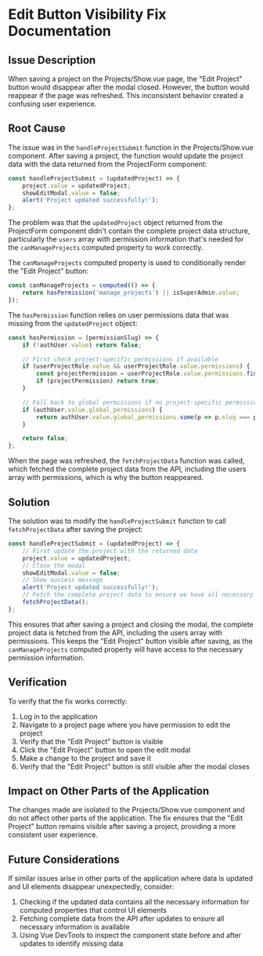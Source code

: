 # Edit Button Visibility Fix Documentation

## Issue Description

When saving a project on the Projects/Show.vue page, the "Edit Project" button would disappear after the modal closed. However, the button would reappear if the page was refreshed. This inconsistent behavior created a confusing user experience.

## Root Cause

The issue was in the `handleProjectSubmit` function in the Projects/Show.vue component. After saving a project, the function would update the project data with the data returned from the ProjectForm component:

```javascript
const handleProjectSubmit = (updatedProject) => {
    project.value = updatedProject;
    showEditModal.value = false;
    alert('Project updated successfully!');
};
```

The problem was that the `updatedProject` object returned from the ProjectForm component didn't contain the complete project data structure, particularly the `users` array with permission information that's needed for the `canManageProjects` computed property to work correctly.

The `canManageProjects` computed property is used to conditionally render the "Edit Project" button:

```javascript
const canManageProjects = computed(() => {
    return hasPermission('manage_projects') || isSuperAdmin.value;
});
```

The `hasPermission` function relies on user permissions data that was missing from the `updatedProject` object:

```javascript
const hasPermission = (permissionSlug) => {
    if (!authUser.value) return false;

    // First check project-specific permissions if available
    if (userProjectRole.value && userProjectRole.value.permissions) {
        const projectPermission = userProjectRole.value.permissions.find(p => p.slug === permissionSlug);
        if (projectPermission) return true;
    }

    // Fall back to global permissions if no project-specific permission found
    if (authUser.value.global_permissions) {
        return authUser.value.global_permissions.some(p => p.slug === permissionSlug);
    }

    return false;
};
```

When the page was refreshed, the `fetchProjectData` function was called, which fetched the complete project data from the API, including the users array with permissions, which is why the button reappeared.

## Solution

The solution was to modify the `handleProjectSubmit` function to call `fetchProjectData` after saving the project:

```javascript
const handleProjectSubmit = (updatedProject) => {
    // First update the project with the returned data
    project.value = updatedProject;
    // Close the modal
    showEditModal.value = false;
    // Show success message
    alert('Project updated successfully!');
    // Fetch the complete project data to ensure we have all necessary information
    fetchProjectData();
};
```

This ensures that after saving a project and closing the modal, the complete project data is fetched from the API, including the users array with permissions. This keeps the "Edit Project" button visible after saving, as the `canManageProjects` computed property will have access to the necessary permission information.

## Verification

To verify that the fix works correctly:

1. Log in to the application
2. Navigate to a project page where you have permission to edit the project
3. Verify that the "Edit Project" button is visible
4. Click the "Edit Project" button to open the edit modal
5. Make a change to the project and save it
6. Verify that the "Edit Project" button is still visible after the modal closes

## Impact on Other Parts of the Application

The changes made are isolated to the Projects/Show.vue component and do not affect other parts of the application. The fix ensures that the "Edit Project" button remains visible after saving a project, providing a more consistent user experience.

## Future Considerations

If similar issues arise in other parts of the application where data is updated and UI elements disappear unexpectedly, consider:

1. Checking if the updated data contains all the necessary information for computed properties that control UI elements
2. Fetching complete data from the API after updates to ensure all necessary information is available
3. Using Vue DevTools to inspect the component state before and after updates to identify missing data
